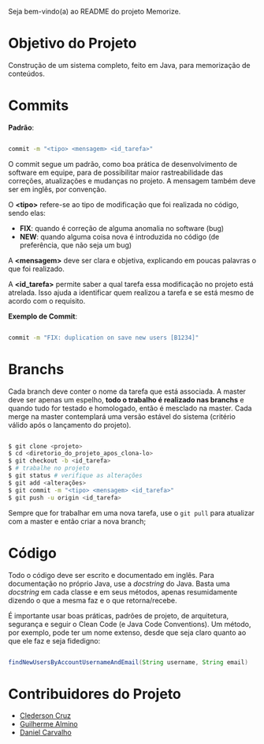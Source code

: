 Seja bem-vindo(a) ao README do projeto Memorize.

# Objetivo do Projeto #
Construção de um sistema completo, feito em Java, para memorização de conteúdos.

# Commits #
**Padrão**: 
```bash

commit -m "<tipo> <mensagem> <id_tarefa>"
```


O commit segue um padrão, como boa prática de desenvolvimento de software em equipe, para de possibilitar maior rastreabilidade das correções, atualizações e mudanças no projeto. A mensagem também deve ser em inglês, por convenção.


O **\<tipo\>** refere-se ao tipo de modificação que foi realizada no código, sendo elas:

*  **FIX**: quando é correção de alguma anomalia no software (bug)
*  **NEW**: quando alguma coisa nova é introduzida no código (de preferência, que não seja um bug)


A **\<mensagem\>** deve ser clara e objetiva, explicando em poucas palavras o que foi realizado.


A **\<id_tarefa\>** permite saber a qual tarefa essa modificação no projeto está atrelada. Isso ajuda a identificar quem realizou a tarefa e se está mesmo de acordo com o requisito.

**Exemplo de Commit**:

```bash

commit -m "FIX: duplication on save new users [B1234]"
```


# Branchs #
Cada branch deve conter o nome da tarefa que está associada. A master deve ser apenas um espelho, **todo o trabalho é realizado nas branchs** e quando tudo for testado e homologado, então é mesclado na master. Cada merge na master contemplará uma versão estável do sistema (critério válido após o lançamento do projeto).


```bash

$ git clone <projeto>
$ cd <diretorio_do_projeto_apos_clona-lo>
$ git checkout -b <id_tarefa>
$ # trabalhe no projeto
$ git status # verifique as alterações
$ git add <alterações>
$ git commit -m "<tipo> <mensagem> <id_tarefa>"
$ git push -u origin <id_tarefa>
```

Sempre que for trabalhar em uma nova tarefa, use o `git pull` para atualizar com a master e então criar a nova branch;

# Código #
Todo o código deve ser escrito e documentado em inglês. Para documentação no próprio Java, use a *docstring* do Java. Basta uma *docstring* em cada classe e em seus métodos, apenas resumidamente dizendo o que a mesma faz e o que retorna/recebe.

É importante usar boas práticas, padrões de projeto, de arquitetura, segurança e seguir o Clean Code (e Java Code Conventions). Um método, por exemplo, pode ter um nome extenso, desde que seja claro quanto ao que ele faz e seja fidedigno:
```java

findNewUsersByAccountUsernameAndEmail(String username, String email)
```

# Contribuidores do Projeto #
* [Clederson Cruz](https://github.com/Cledersonbc)
* [Guilherme Almino](https://github.com/GuilhermeIsNotUnix)
* [Daniel Carvalho](https://github.com/EuS0u0Dan)
